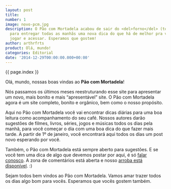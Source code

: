 ```yaml
---
layout: post
title: 
number: 1
image: novo-pcm.jpg
description: O Pão com Mortadela acabou de sair do <del>forno</del> (torradeira?)
  para entregar todas as manhãs uma nova dica do que há de melhor pra ver, ler, ouvir,
  jogar e acessar. Esperamos que gostem!
author: arthrfrts
product: Olá, mundo!
categories: Editorial
date: '2014-12-29T00:00:00.000+00:00'
---
```


{{ page.index }}

Olá, mundo, nossas boas vindas ao **Pão com Mortadela**!

Nós passamos os últimos meses reestruturando esse site para apresentar um novo, mais bonito e mais “apresentável” site. O Pão com Mortadela agora é um site completo, bonito e orgânico, bem como o nosso propósito.

Aqui no Pão com Mortadela você vai encontrar dicas diárias para uma boa leitura como acompanhamento do seu café. Nossos autores darão sugestões de filmes, livros, séries, jogos e músicas todos os dias pela manhã, para você começar o dia com uma boa dica do que fazer mais tarde. A partir de 1º de janeiro, você encontrará aqui todos os dias um post novo esperando por você.

Também, o Pão com Mortadela está sempre aberto para sugestões. E se você tem uma dica de algo que devemos postar por aqui, é só [falar conosco](mailto:email@arthr.me). A zona de comentários está aberta e nosso [arroba está disponível](https://twitter.com/paomortadela). :)

Sejam todos bem vindos ao Pão com Mortadela. Vamos amar trazer todos os dias algo bom para vocês. Esperamos que vocês gostem também.
